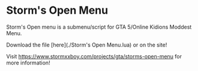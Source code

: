# Storm's Open Menu

Storm's Open menu is a submenu/script for GTA 5/Online Kidions Moddest Menu.

Download the file [here](./Storm's Open Menu.lua) or on the site!

Visit https://www.stormxxboy.com/projects/gta/storms-open-menu for more information!
